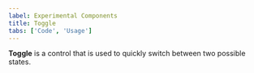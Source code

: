 ```yaml
---
label: Experimental Components
title: Toggle
tabs: ['Code', 'Usage']
---
```


<page-intro>**Toggle** is a control that is used to quickly switch between two possible states.</page-intro>

<component 
    name="Experimental Toggle"
    component="toggle" 
    variation="toggle"
    experimental="true"
    >
</component>
<component 
    name="Experimental Small Toggle"
    component="toggle" 
    variation="toggle--small"
    experimental="true"
    >
</component>
<component-docs component="toggle"></component-docs>
